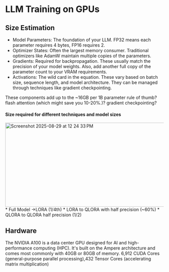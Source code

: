 # LLM Training on GPUs

## Size Estimation
* Model Parameters: The foundation of your LLM. FP32 means each parameter requires 4 bytes, FP16 requires 2.
* Optimizer States: Often the largest memory consumer. Traditional optimizers like AdamW maintain multiple copies of the parameters.
* Gradients: Required for backpropagation. These usually match the precision of your model weights. Also, add another full copy of the parameter count to your VRAM requirements.
* Activations: The wild card in the equation. These vary based on batch size, sequence length, and model architecture. They can be managed through techniques like gradient checkpointing.

These components add up to the ~16GB per 1B parameter rule of thumb?
flash attention (which might save you 10-20%.)? 
gradient checkpointing?

#### Size required for different techniques and model sizes
<img width="1050" height="268" alt="Screenshot 2025-08-29 at 12 24 33 PM" src="https://github.com/user-attachments/assets/a547bd29-4e3c-40f0-be21-d360efe25612" />
* Full Model ->LORA (1/4th)
* LORA to QLORA with half precision (~60%)
* QLORA to QLORA half precision (1/2)

## Hardware
The NVIDIA A100 is a data center GPU designed for AI and high-performance computing (HPC). It's built on the Ampere architecture and comes most commonly with 40GB or 80GB of memory.
6,912 CUDA Cores (general-purpose parallel processing),432 Tensor Cores (accelerating matrix multiplication)

